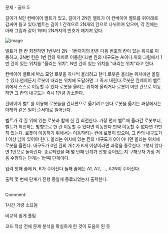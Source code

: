 문제 - 골드 5

길이가 N인 컨베이어 벨트가 있고, 길이가 2N인 벨트가 이 컨베이어 벨트를 위아래로 감싸며 돌고 있다.벨트는 길이 1 간격으로 2N개의 칸으로 나뉘어져 있으며, 각 칸에는 아래 그림과 같이 1부터 2N까지의 번호가 매겨져 있다.

![image](https://user-images.githubusercontent.com/60720982/221398877-d8e7218c-e295-4cec-95a4-1e635a63619e.png)

벨트가 한 칸 회전하면 1번부터 2N - 1번까지의 칸은 다음 번호의 칸이 있는 위치로 이동하고, 2N번 칸은 1번 칸의 위치로 이동한다.i번 칸의 내구도는 Ai이다.위의 그림에서 1번 칸이 있는 위치를 "올리는 위치", N번 칸이 있는 위치를 "내리는 위치"라고 한다.

컨베이어 벨트에 박스 모양 로봇을 하나씩 올리려고 한다.로봇은 올리는 위치에만 올릴 수 있다.언제든지 로봇이 내리는 위치에 도달하면 그 즉시 내린다.로봇은 컨베이어 벨트 위에서 스스로 이동할 수 있다.로봇을 올리는 위치에 올리거나 로봇이 어떤 칸으로 이동하면 그 칸의 내구도는 즉시 1만큼 감소한다.

컨베이어 벨트를 이용해 로봇들을 건너편으로 옮기려고 한다.로봇을 옮기는 과정에서는 아래와 같은 일이 순서대로 일어난다.

벨트가 각 칸 위에 있는 로봇과 함께 한 칸 회전한다.
가장 먼저 벨트에 올라간 로봇부터, 벨트가 회전하는 방향으로 한 칸 이동할 수 있다면 이동한다.만약 이동할 수 없다면 가만히 있는다.
로봇이 이동하기 위해서는 이동하려는 칸에 로봇이 없으며, 그 칸의 내구도가 1 이상 남아 있어야 한다.
올리는 위치에 있는 칸의 내구도가 0이 아니면 올리는 위치에 로봇을 올린다.
내구도가 0인 칸의 개수가 K개 이상이라면 과정을 종료한다.그렇지 않다면 1번으로 돌아간다.
종료되었을 때 몇 번째 단계가 진행 중이었는지 구해보자.가장 처음 수행되는 단계는 1번째 단계이다.

입력
첫째 줄에 N, K가 주어진다.둘째 줄에는 A1, A2, ..., A2N이 주어진다.

출력
몇 번째 단계가 진행 중일때 종료되었는지 출력한다.

<br>
Comment:

1시간 가량 소요됨

비교적 쉽게 풀림

코드 작성 전에 문제 분석을 확실하게 한 것이 도움이 된 듯

